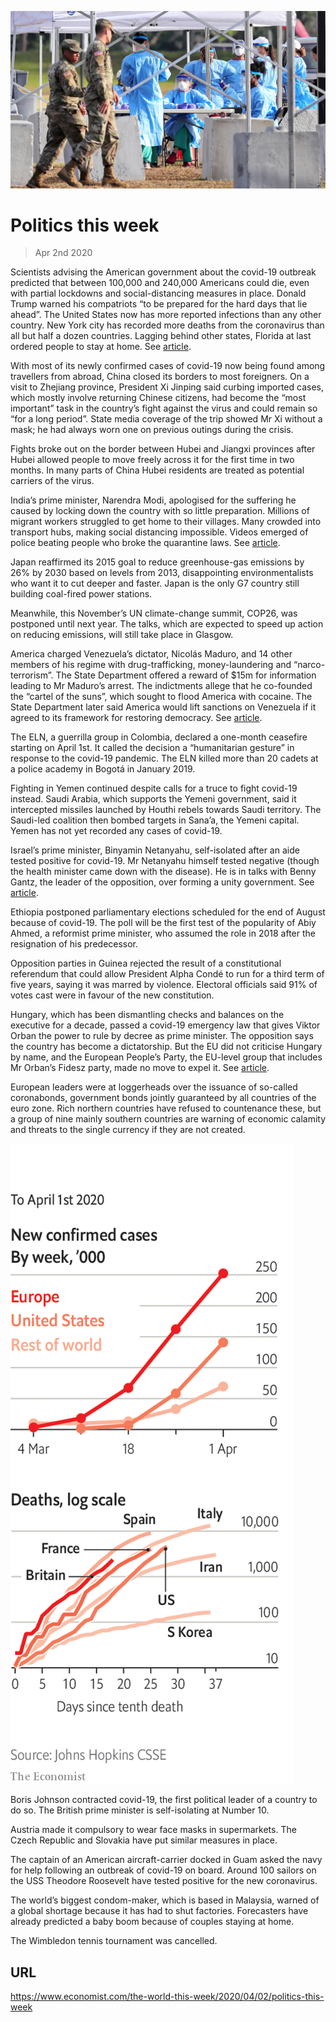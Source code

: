 ![](./images/20200404_WWP001_0.jpg)

# Politics this week

> Apr 2nd 2020

Scientists advising the American government about the covid-19 outbreak predicted that between 100,000 and 240,000 Americans could die, even with partial lockdowns and social-distancing measures in place. Donald Trump warned his compatriots “to be prepared for the hard days that lie ahead”. The United States now has more reported infections than any other country. New York city has recorded more deaths from the coronavirus than all but half a dozen countries. Lagging behind other states, Florida at last ordered people to stay at home. See [article](https://www.economist.com//united-states/2020/04/02/covid-19-and-americas-political-system).

With most of its newly confirmed cases of covid-19 now being found among travellers from abroad, China closed its borders to most foreigners. On a visit to Zhejiang province, President Xi Jinping said curbing imported cases, which mostly involve returning Chinese citizens, had become the “most important” task in the country’s fight against the virus and could remain so “for a long period”. State media coverage of the trip showed Mr Xi without a mask; he had always worn one on previous outings during the crisis.

Fights broke out on the border between Hubei and Jiangxi provinces after Hubei allowed people to move freely across it for the first time in two months. In many parts of China Hubei residents are treated as potential carriers of the virus.

India’s prime minister, Narendra Modi, apologised for the suffering he caused by locking down the country with so little preparation. Millions of migrant workers struggled to get home to their villages. Many crowded into transport hubs, making social distancing impossible. Videos emerged of police beating people who broke the quarantine laws. See [article](https://www.economist.com//asia/2020/04/02/lockdowns-in-asia-have-sparked-a-stampede-home).

Japan reaffirmed its 2015 goal to reduce greenhouse-gas emissions by 26% by 2030 based on levels from 2013, disappointing environmentalists who want it to cut deeper and faster. Japan is the only G7 country still building coal-fired power stations.

Meanwhile, this November’s UN climate-change summit, COP26, was postponed until next year. The talks, which are expected to speed up action on reducing emissions, will still take place in Glasgow.

America charged Venezuela’s dictator, Nicolás Maduro, and 14 other members of his regime with drug-trafficking, money-laundering and “narco-terrorism”. The State Department offered a reward of $15m for information leading to Mr Maduro’s arrest. The indictments allege that he co-founded the “cartel of the suns”, which sought to flood America with cocaine. The State Department later said America would lift sanctions on Venezuela if it agreed to its framework for restoring democracy. See [article](https://www.economist.com//the-americas/2020/04/02/the-unintended-consequences-of-indicting-nicolas-maduro).

The ELN, a guerrilla group in Colombia, declared a one-month ceasefire starting on April 1st. It called the decision a “humanitarian gesture” in response to the covid-19 pandemic. The ELN killed more than 20 cadets at a police academy in Bogotá in January 2019.

Fighting in Yemen continued despite calls for a truce to fight covid-19 instead. Saudi Arabia, which supports the Yemeni government, said it intercepted missiles launched by Houthi rebels towards Saudi territory. The Saudi-led coalition then bombed targets in Sana’a, the Yemeni capital. Yemen has not yet recorded any cases of covid-19.

Israel’s prime minister, Binyamin Netanyahu, self-isolated after an aide tested positive for covid-19. Mr Netanyahu himself tested negative (though the health minister came down with the disease). He is in talks with Benny Gantz, the leader of the opposition, over forming a unity government. See [article](https://www.economist.com//middle-east-and-africa/2020/04/04/why-covid-19-has-spread-among-israels-ultra-orthodox).

Ethiopia postponed parliamentary elections scheduled for the end of August because of covid-19. The poll will be the first test of the popularity of Abiy Ahmed, a reformist prime minister, who assumed the role in 2018 after the resignation of his predecessor.

Opposition parties in Guinea rejected the result of a constitutional referendum that could allow President Alpha Condé to run for a third term of five years, saying it was marred by violence. Electoral officials said 91% of votes cast were in favour of the new constitution.

Hungary, which has been dismantling checks and balances on the executive for a decade, passed a covid-19 emergency law that gives Viktor Orban the power to rule by decree as prime minister. The opposition says the country has become a dictatorship. But the EU did not criticise Hungary by name, and the European People’s Party, the EU-level group that includes Mr Orban’s Fidesz party, made no move to expel it. See [article](https://www.economist.com//europe/2020/04/02/how-hungarys-leader-viktor-orban-gets-away-with-it).

European leaders were at loggerheads over the issuance of so-called coronabonds, government bonds jointly guaranteed by all countries of the euro zone. Rich northern countries have refused to countenance these, but a group of nine mainly southern countries are warning of economic calamity and threats to the single currency if they are not created.

![](./images/20200404_WWC004.png)

Boris Johnson contracted covid-19, the first political leader of a country to do so. The British prime minister is self-isolating at Number 10.

Austria made it compulsory to wear face masks in supermarkets. The Czech Republic and Slovakia have put similar measures in place.

The captain of an American aircraft-carrier docked in Guam asked the navy for help following an outbreak of covid-19 on board. Around 100 sailors on the USS Theodore Roosevelt have tested positive for the new coronavirus.

The world’s biggest condom-maker, which is based in Malaysia, warned of a global shortage because it has had to shut factories. Forecasters have already predicted a baby boom because of couples staying at home.

The Wimbledon tennis tournament was cancelled.

## URL

https://www.economist.com/the-world-this-week/2020/04/02/politics-this-week
